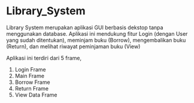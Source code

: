 # Library_System

Library System merupakan aplikasi GUI berbasis dekstop tanpa menggunakan database.
Aplikasi ini mendukung fitur Login (dengan User yang sudah ditentukan), meminjam buku (Borrow), mengembalikan buku (Return), dan melihat riwayat peminjaman buku (View)

Aplikasi ini terdiri dari 5 frame, 
1. Login Frame
2. Main Frame
3. Borrow Frame
4. Return Frame
5. View Data Frame
